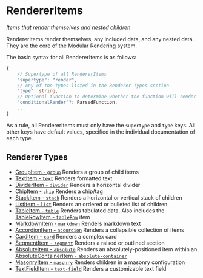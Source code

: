 # RendererItems
*Items that render themselves and nested children*

RendererItems render themselves, any included data, and any nested data. They are the core of the Modular Rendering system.

The basic syntax for all RendererItems is as follows:
```typescript
{
    // Supertype of all RendererItems
    "supertype": "render",
    // Any of the types listed in the Renderer Types section
    "type": string,
    // Optional function to determine whether the function will render
    "conditionalRender"?: ParsedFunction,
    ...
}
```
As a rule, all RendererItems must only have the `supertype` and `type` keys. All other keys have default values, specified in the individual documentation of each type.

## Renderer Types
- [GroupItem - `group`](./group.md)
    Renders a group of child items
- [TextItem - `text`](./text.md)
    Renders formatted text
- [DividerItem - `divider`](./divider.md)
    Renders a horizontal divider
- [ChipItem - `chip`](./chip.md)
    Renders a chip/tag
- [StackItem - `stack`](./stack.md)
    Renders a horizontal or vertical stack of children
- [ListItem - `list`](./list.md)
    Renders an ordered or bulleted list of children
- [TableItem - `table`](./table.md)
    Renders tabulated data. Also includes the [TableRowItem - `tableRow`](./table.md#tablerowitem---tablerow) item
- [MarkdownItem - `markdown`](./markdown.md)
    Renders markdown text
- [AccordionItem - `accordion`](./accordion.md)
    Renders a collapsible collection of items
- [CardItem - `card`](./card.md)
    Renders a complex card
- [SegmentItem - `segment`](./segment.md)
    Renders a raised or outlined section
- [AbsoluteItem - `absolute`](./absolute.md)
    Renders an absolutely-positioned item within an [AbsoluteContainerItem - `absolute-container`](./absolute.md#absolutecontaineritem---absolute-container)
- [MasonryItem - `masonry`](./masonry.md)
    Renders children in a masonry configuration
- [TextFieldItem - `text-field`](./textfield.md)
    Renders a customizable text field